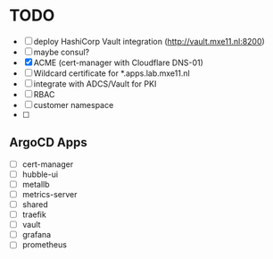 # TODO

- [ ] deploy HashiCorp Vault integration (http://vault.mxe11.nl:8200)
- [ ] maybe consul?
- [x] ACME (cert-manager with Cloudflare DNS-01)
- [ ] Wildcard certificate for *.apps.lab.mxe11.nl
- [ ] integrate with ADCS/Vault for PKI
- [ ] RBAC
- [ ] customer namespace
- [ ]

## ArgoCD Apps

- [ ] cert-manager
- [ ] hubble-ui
- [ ] metallb
- [ ] metrics-server
- [ ] shared
- [ ] traefik
- [ ] vault
- [ ] grafana
- [ ] prometheus

